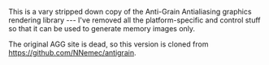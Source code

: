 This is a vary stripped down copy of the Anti-Grain Antialiasing graphics
rendering library --- I've removed all the platform-specific and control stuff
so that it can be used to generate memory images only.

The original AGG site is dead, so this version is cloned from
https://github.com/NNemec/antigrain.

